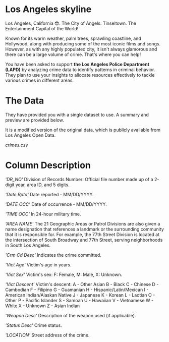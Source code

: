 # Los Angeles skyline

Los Angeles, California 😎. The City of Angels. Tinseltown. The Entertainment Capital of the World!

Known for its warm weather, palm trees, sprawling coastline, and Hollywood, along with producing some of the most iconic films and songs. However, as with any highly populated city, it isn't always glamorous and there can be a large volume of crime. That's where you can help!

You have been asked to support **the Los Angeles Police Department (LAPD)** by analyzing crime data to identify patterns in criminal behavior. They plan to use your insights to allocate resources effectively to tackle various crimes in different areas.

# The Data

They have provided you with a single dataset to use. A summary and preview are provided below.

It is a modified version of the original data, which is publicly available from Los Angeles Open Data.

*crimes.csv*

# Column	Description

*'DR_NO'*	Division of Records Number: Official file number made up of a 2-digit year, area ID, and 5 digits.

*'Date Rptd'*	Date reported - MM/DD/YYYY.

*'DATE OCC'*	Date of occurrence - MM/DD/YYYY.

*'TIME OCC'*	In 24-hour military time.

*'AREA NAME'*	The 21 Geographic Areas or Patrol Divisions are also given a name designation that references a landmark or the surrounding community that it is responsible for. For example, the 77th Street Division is located at the intersection of South Broadway and 77th Street, serving neighborhoods in South Los Angeles.

*'Crm Cd Desc'*	Indicates the crime committed.

*'Vict Age'*	Victim's age in years.

*'Vict Sex'*	Victim's sex: F: Female, M: Male, X: Unknown.

*'Vict Descent'*	Victim's descent:
A - Other Asian 
B - Black 
C - Chinese 
D - Cambodian 
F - Filipino 
G - Guamanian 
H - Hispanic/Latin/Mexican 
I - American Indian/Alaskan Native 
J - Japanese 
K - Korean 
L - Laotian 
O - Other 
P - Pacific Islander 
S - Samoan 
U - Hawaiian 
V - Vietnamese 
W - White 
X - Unknown 
Z - Asian Indian 

*'Weapon Desc'*	Description of the weapon used (if applicable).

*'Status Desc'*	Crime status.

*'LOCATION'*	Street address of the crime.
